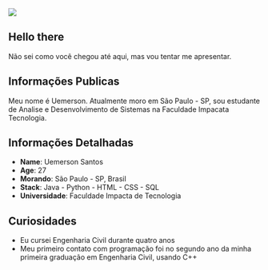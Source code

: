 <div>
    <a target='_blank' href="https://www.linkedin.com/in/uemerson-santos/">
        <img src="https://img.shields.io/badge/LinkedIn-0077B5?style=for-the-badge&logo=linkedin&logoColor=white">
    </a>
</div>

## Hello there

Não sei como você chegou até aqui, mas vou tentar me apresentar.

## Informações Publicas

Meu nome é Uemerson. Atualmente moro em São Paulo - SP, sou estudante de Analise e Desenvolvimento de Sistemas na Faculdade Impacata Tecnologia.

## Informações Detalhadas

* **Name**: Uemerson Santos
* **Age**: 27
* **Morando**: São Paulo - SP, Brasil
* **Stack**: Java - Python - HTML - CSS - SQL 
* **Universidade**: Faculdade Impacta de Tecnologia

## Curiosidades

* Eu cursei Engenharia Civil durante quatro anos
* Meu primeiro contato com programação foi no segundo ano da minha primeira graduação em Engenharia Civil, usando C++
